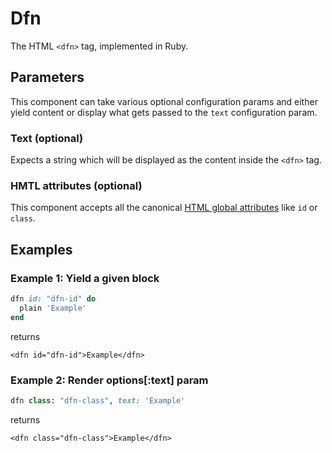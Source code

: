 # Dfn

The HTML `<dfn>` tag, implemented in Ruby.

## Parameters

This component can take various optional configuration params and either yield content or display what gets passed to the `text` configuration param.

### Text \(optional\)

Expects a string which will be displayed as the content inside the `<dfn>` tag.

### HMTL attributes \(optional\)

This component accepts all the canonical [HTML global attributes](https://www.w3schools.com/tags/ref_standardattributes.asp) like `id` or `class`.

## Examples

### Example 1: Yield a given block

```ruby
dfn id: "dfn-id" do
  plain 'Example'
end
```

returns

```markup
<dfn id="dfn-id">Example</dfn>
```

### Example 2: Render options\[:text\] param

```ruby
dfn class: "dfn-class", text: 'Example'
```

returns

```markup
<dfn class="dfn-class">Example</dfn>
```

